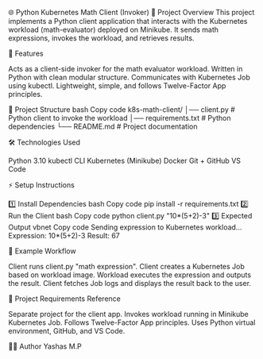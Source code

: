 🌐 Python Kubernetes Math Client (Invoker)
📌 Project Overview
This project implements a Python client application that interacts with the Kubernetes workload (math-evaluator) deployed on Minikube.
It sends math expressions, invokes the workload, and retrieves results.


🚀 Features

Acts as a client-side invoker for the math evaluator workload.
Written in Python with clean modular structure.
Communicates with Kubernetes Job using kubectl.
Lightweight, simple, and follows Twelve-Factor App principles.


📂 Project Structure
bash
Copy code
k8s-math-client/
│── client.py          # Python client to invoke the workload
│── requirements.txt   # Python dependencies
└── README.md          # Project documentation


🛠️ Technologies Used

Python 3.10
kubectl CLI
Kubernetes (Minikube)
Docker
Git + GitHub
VS Code


⚡ Setup Instructions

1️⃣ Install Dependencies
bash
Copy code
pip install -r requirements.txt
2️⃣ Run the Client
bash
Copy code
python client.py "10*(5+2)-3"
3️⃣ Expected Output
vbnet
Copy code
Sending expression to Kubernetes workload...
Expression: 10*(5+2)-3
Result: 67


📖 Example Workflow

Client runs client.py "math expression".
Client creates a Kubernetes Job based on workload image.
Workload executes the expression and outputs the result.
Client fetches Job logs and displays the result back to the user.


📌 Project Requirements Reference

Separate project for the client app.
Invokes workload running in Minikube Kubernetes Job.
Follows Twelve-Factor App principles.
Uses Python virtual environment, GitHub, and VS Code.


👨‍💻 Author
Yashas M.P
